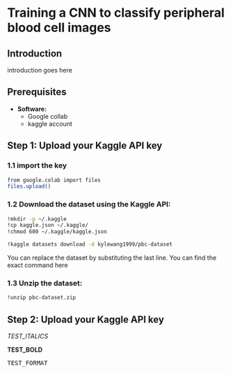 # Training a CNN to classify peripheral blood cell images 

## Introduction
introduction goes here

## Prerequisites

- **Software:**
  - Google collab
  - kaggle account

## Step 1: Upload your Kaggle API key 

### 1.1 import the key
   ```bash
   from google.colab import files
   files.upload()
   ```
### 1.2 Download the dataset using the Kaggle API:
  
   ```bash
   !mkdir -p ~/.kaggle
   !cp kaggle.json ~/.kaggle/
   !chmod 600 ~/.kaggle/kaggle.json
  
   !kaggle datasets download -d kylewang1999/pbc-dataset
   ```
  You can replace the dataset by substituting the last line. You can find the exact command here

  
### 1.3 Unzip the dataset:
   ```bash
   !unzip pbc-dataset.zip
   ```
## Step 2: Upload your Kaggle API key 




*TEST_ITALICS*

**TEST_BOLD**

<kbd>TEST_FORMAT</kbd> 
